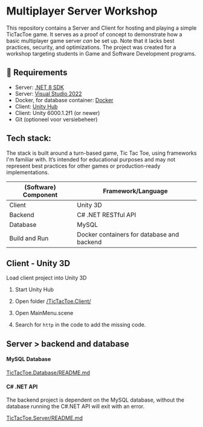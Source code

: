 # Multiplayer Server Workshop

This repository contains a Server and Client for hosting and playing a simple TicTacToe game. It serves as a proof of concept to demonstrate how a basic multiplayer game server _can_ be set up. Note that it lacks best practices, security, and optimizations. The project was created for a workshop targeting students in Game and Software Development programs.

## 🔧 Requirements

- Server: [.NET 8 SDK](https://dotnet.microsoft.com/en-us/download)
- Server: [Visual Studio 2022](https://visualstudio.microsoft.com/downloads/)
- Docker, for database container: [Docker](https://www.docker.com/)
- Client: [Unity Hub](https://unity.com/)
- Client: Unity 6000.1.2f1 (or newer)
- Git (optioneel voor versiebeheer)

## Tech stack:

The stack is built around a turn-based game, Tic Tac Toe, using frameworks I'm familiar with. It’s intended for educational purposes and may not represent best practices for other games or production-ready implementations.

| (Software) Component | Framework/Language |
| -------------------- | ------------------ |
| Client               | Unity 3D           | 
| Backend              | C# .NET RESTful API |
| Database             | MySQL              | 
| Build and Run        | Docker containers for database and backend |

## Client - Unity 3D

Load client project into Unity 3D

1. Start Unity Hub

2. Open folder [/TicTacToe.Client/](TicTacToe.Client)  

3. Open MainMenu.scene

4. Search for `http` in the code to add the missing code.

## Server > backend and database

#### MySQL Database

[TicTacToe.Database/README.md](TicTacToe.Database/README.md)

#### C# .NET API

The backend project is dependent on the MySQL database, without the database running the C#.NET API will exit with an error.

[TicTacToe.Server/README.md](TicTacToe.Server/README.md)
